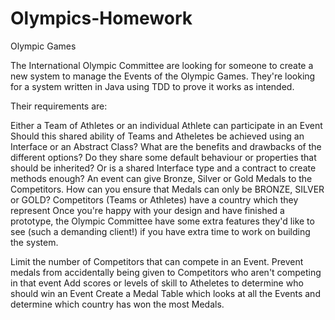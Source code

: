 # Olympics-Homework

Olympic Games

The International Olympic Committee are looking for someone to create a new system to manage the Events of the Olympic Games. They're looking for a system written in Java using TDD to prove it works as intended.

Their requirements are:

Either a Team of Athletes or an individual Athlete can participate in an Event
Should this shared ability of Teams and Atheletes be achieved using an Interface or an Abstract Class?
What are the benefits and drawbacks of the different options?
Do they share some default behaviour or properties that should be inherited? Or is a shared Interface type and a contract to create methods enough?
An event can give Bronze, Silver or Gold Medals to the Competitors.
How can you ensure that Medals can only be BRONZE, SILVER or GOLD?
Competitors (Teams or Athletes) have a country which they represent
Once you're happy with your design and have finished a prototype, the Olympic Committee have some extra features they'd like to see (such a demanding client!) if you have extra time to work on building the system.

Limit the number of Competitors that can compete in an Event.
Prevent medals from accidentally being given to Competitors who aren't competing in that event
Add scores or levels of skill to Atheletes to determine who should win an Event
Create a Medal Table which looks at all the Events and determine which country has won the most Medals.
